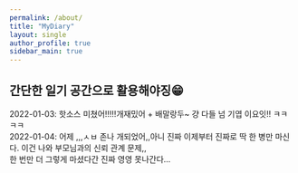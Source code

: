 ```yaml
---
permalink: /about/
title: "MyDiary"
layout: single
author_profile: true
sidebar_main: true
---
```


## 간단한 일기 공간으로 활용해야징😁

2022-01-03: 핫소스 미쳤어!!!!!개재밌어 + 배말랑두~ 걍 다들 넘 기엽 이요잇!! ㅋㅋㅋㅋ<br>
2022-01-04: 어제 ,,,ㅅㅂ 존나 개되었어,,아니 진짜 이제부터 진짜로 딱 한 병만 마신다. 이건 나와 부모님과의 신뢰 관계 문제,,<br> 한 번만 더 그렇게 마셨다간 진짜 영영 못나간다...
